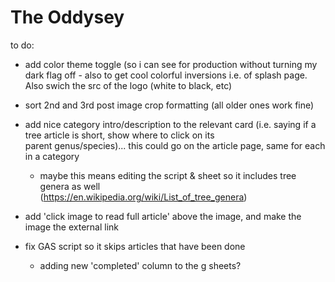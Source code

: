 # The Oddysey

to do:

  - add color theme toggle (so i can see for production without turning my dark flag off - also to get cool colorful inversions i.e. of splash page. Also swich the src of the logo (white to black, etc)
  
  - sort 2nd and 3rd post image crop formatting (all older ones work fine)
  
  - add nice category intro/description to the relevant card (i.e. saying if a tree article is short, show where to click on its     
    parent genus/species)... this could go on the article page, same for each in a  category
      
      -  maybe this means editing the script & sheet so it includes tree genera as well         
        (https://en.wikipedia.org/wiki/List_of_tree_genera)
  
  - add 'click image to read full article' above the image, and make the image the external link

  - fix GAS script so it skips articles that have been done
      - adding new 'completed' column to the g sheets?
